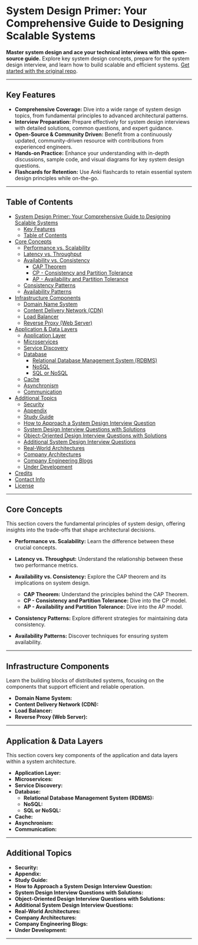 # System Design Primer: Your Comprehensive Guide to Designing Scalable Systems

**Master system design and ace your technical interviews with this open-source guide.** Explore key system design concepts, prepare for the system design interview, and learn how to build scalable and efficient systems. [Get started with the original repo](https://github.com/donnemartin/system-design-primer).

---

## Key Features

*   **Comprehensive Coverage:** Dive into a wide range of system design topics, from fundamental principles to advanced architectural patterns.
*   **Interview Preparation:** Prepare effectively for system design interviews with detailed solutions, common questions, and expert guidance.
*   **Open-Source & Community Driven:** Benefit from a continuously updated, community-driven resource with contributions from experienced engineers.
*   **Hands-on Practice:** Enhance your understanding with in-depth discussions, sample code, and visual diagrams for key system design questions.
*   **Flashcards for Retention:** Use Anki flashcards to retain essential system design principles while on-the-go.

---

## Table of Contents

*   [System Design Primer: Your Comprehensive Guide to Designing Scalable Systems](#system-design-primer-your-comprehensive-guide-to-designing-scalable-systems)
    *   [Key Features](#key-features)
    *   [Table of Contents](#table-of-contents)
*   [Core Concepts](#core-concepts)
    *   [Performance vs. Scalability](#performance-vs-scalability)
    *   [Latency vs. Throughput](#latency-vs-throughput)
    *   [Availability vs. Consistency](#availability-vs-consistency)
        *   [CAP Theorem](#cap-theorem)
        *   [CP - Consistency and Partition Tolerance](#cp---consistency-and-partition-tolerance)
        *   [AP - Availability and Partition Tolerance](#ap---availability-and-partition-tolerance)
    *   [Consistency Patterns](#consistency-patterns)
    *   [Availability Patterns](#availability-patterns)
*   [Infrastructure Components](#infrastructure-components)
    *   [Domain Name System](#domain-name-system)
    *   [Content Delivery Network (CDN)](#content-delivery-network-cdn)
    *   [Load Balancer](#load-balancer)
    *   [Reverse Proxy (Web Server)](#reverse-proxy-web-server)
*   [Application & Data Layers](#application-data-layers)
    *   [Application Layer](#application-layer)
    *   [Microservices](#microservices)
    *   [Service Discovery](#service-discovery)
    *   [Database](#database)
        *   [Relational Database Management System (RDBMS)](#relational-database-management-system-rdbms)
        *   [NoSQL](#nosql)
        *   [SQL or NoSQL](#sql-or-nosql)
    *   [Cache](#cache)
    *   [Asynchronism](#asynchronism)
    *   [Communication](#communication)
*   [Additional Topics](#additional-topics)
    *   [Security](#security)
    *   [Appendix](#appendix)
    *   [Study Guide](#study-guide)
    *   [How to Approach a System Design Interview Question](#how-to-approach-a-system-design-interview-question)
    *   [System Design Interview Questions with Solutions](#system-design-interview-questions-with-solutions)
    *   [Object-Oriented Design Interview Questions with Solutions](#object-oriented-design-interview-questions-with-solutions)
    *   [Additional System Design Interview Questions](#additional-system-design-interview-questions)
    *   [Real-World Architectures](#real-world-architectures)
    *   [Company Architectures](#company-architectures)
    *   [Company Engineering Blogs](#company-engineering-blogs)
    *   [Under Development](#under-development)
*   [Credits](#credits)
*   [Contact Info](#contact-info)
*   [License](#license)

---

## Core Concepts

This section covers the fundamental principles of system design, offering insights into the trade-offs that shape architectural decisions.

*   **Performance vs. Scalability:** Learn the difference between these crucial concepts.
*   **Latency vs. Throughput:** Understand the relationship between these two performance metrics.
*   **Availability vs. Consistency:** Explore the CAP theorem and its implications on system design.

    *   **CAP Theorem:** Understand the principles behind the CAP Theorem.
    *   **CP - Consistency and Partition Tolerance:** Dive into the CP model.
    *   **AP - Availability and Partition Tolerance:** Dive into the AP model.
*   **Consistency Patterns:** Explore different strategies for maintaining data consistency.
*   **Availability Patterns:** Discover techniques for ensuring system availability.

---

## Infrastructure Components

Learn the building blocks of distributed systems, focusing on the components that support efficient and reliable operation.

*   **Domain Name System:**
*   **Content Delivery Network (CDN):**
*   **Load Balancer:**
*   **Reverse Proxy (Web Server):**

---

## Application & Data Layers

This section covers key components of the application and data layers within a system architecture.

*   **Application Layer:**
*   **Microservices:**
*   **Service Discovery:**
*   **Database:**
    *   **Relational Database Management System (RDBMS):**
    *   **NoSQL:**
    *   **SQL or NoSQL:**
*   **Cache:**
*   **Asynchronism:**
*   **Communication:**

---

## Additional Topics

*   **Security:**
*   **Appendix:**
*   **Study Guide:**
*   **How to Approach a System Design Interview Question:**
*   **System Design Interview Questions with Solutions:**
*   **Object-Oriented Design Interview Questions with Solutions:**
*   **Additional System Design Interview Questions:**
*   **Real-World Architectures:**
*   **Company Architectures:**
*   **Company Engineering Blogs:**
*   **Under Development:**

---